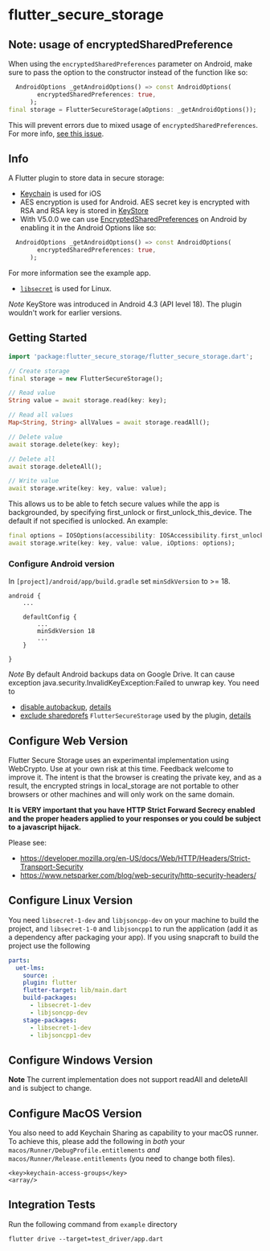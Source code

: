 # flutter_secure_storage

## Note: usage of encryptedSharedPreference
When using the `encryptedSharedPreferences` parameter on Android, make sure to pass the option to the
constructor instead of the function like so: 
```dart
  AndroidOptions _getAndroidOptions() => const AndroidOptions(
        encryptedSharedPreferences: true,
      );
final storage = FlutterSecureStorage(aOptions: _getAndroidOptions());
```
This will prevent errors due to mixed usage of `encryptedSharedPreferences`.
For more info, [see this issue](https://github.com/mogol/flutter_secure_storage/issues/487#issuecomment-1346244368).

## Info
A Flutter plugin to store data in secure storage:

- [Keychain](https://developer.apple.com/library/content/documentation/Security/Conceptual/keychainServConcepts/01introduction/introduction.html#//apple_ref/doc/uid/TP30000897-CH203-TP1) is used for iOS
- AES encryption is used for Android. AES secret key is encrypted with RSA and RSA key is stored in [KeyStore](https://developer.android.com/training/articles/keystore.html)
- With V5.0.0 we can use [EncryptedSharedPreferences](https://developer.android.com/topic/security/data) on Android by enabling it in the Android Options like so:
```dart
  AndroidOptions _getAndroidOptions() => const AndroidOptions(
        encryptedSharedPreferences: true,
      );
```    
  For more information see the example app.
- [`libsecret`](https://wiki.gnome.org/Projects/Libsecret) is used for Linux.

_Note_ KeyStore was introduced in Android 4.3 (API level 18). The plugin wouldn't work for earlier versions.

## Getting Started

```dart
import 'package:flutter_secure_storage/flutter_secure_storage.dart';

// Create storage
final storage = new FlutterSecureStorage();

// Read value
String value = await storage.read(key: key);

// Read all values
Map<String, String> allValues = await storage.readAll();

// Delete value
await storage.delete(key: key);

// Delete all
await storage.deleteAll();

// Write value
await storage.write(key: key, value: value);

```

This allows us to be able to fetch secure values while the app is backgrounded, by specifying first_unlock or first_unlock_this_device. The default if not specified is unlocked.
An example:

```dart
final options = IOSOptions(accessibility: IOSAccessibility.first_unlock);
await storage.write(key: key, value: value, iOptions: options);
```

### Configure Android version

In `[project]/android/app/build.gradle` set `minSdkVersion` to >= 18.

```
android {
    ...

    defaultConfig {
        ...
        minSdkVersion 18
        ...
    }

}
```

_Note_ By default Android backups data on Google Drive. It can cause exception java.security.InvalidKeyException:Failed to unwrap key.
You need to

- [disable autobackup](https://developer.android.com/guide/topics/data/autobackup#EnablingAutoBackup), [details](https://github.com/mogol/flutter_secure_storage/issues/13#issuecomment-421083742)
- [exclude sharedprefs](https://developer.android.com/guide/topics/data/autobackup#IncludingFiles) `FlutterSecureStorage` used by the plugin, [details](https://github.com/mogol/flutter_secure_storage/issues/43#issuecomment-471642126)

## Configure Web Version

Flutter Secure Storage uses an experimental implementation using WebCrypto. Use at your own risk at this time. Feedback welcome to improve it. The intent is that the browser is creating the private key, and as a result, the encrypted strings in local_storage are not portable to other browsers or other machines and will only work on the same domain.

**It is VERY important that you have HTTP Strict Forward Secrecy enabled and the proper headers applied to your responses or you could be subject to a javascript hijack.**

Please see:

- https://developer.mozilla.org/en-US/docs/Web/HTTP/Headers/Strict-Transport-Security
- https://www.netsparker.com/blog/web-security/http-security-headers/

## Configure Linux Version

You need `libsecret-1-dev` and `libjsoncpp-dev` on your machine to build the project, and `libsecret-1-0` and `libjsoncpp1` to run the application (add it as a dependency after packaging your app). If you using snapcraft to build the project use the following

```yaml
parts:
  uet-lms:
    source: .
    plugin: flutter
    flutter-target: lib/main.dart
    build-packages:
      - libsecret-1-dev
      - libjsoncpp-dev
    stage-packages:
      - libsecret-1-dev
      - libjsoncpp1-dev
```

## Configure Windows Version

**Note** The current implementation does not support readAll and deleteAll and is subject to change.

## Configure MacOS Version

You also need to add Keychain Sharing as capability to your macOS runner. To achieve this, please add the following in *both* your `macos/Runner/DebugProfile.entitlements` *and* `macos/Runner/Release.entitlements` (you need to change both files).

```
<key>keychain-access-groups</key>
<array/>
```

## Integration Tests

Run the following command from `example` directory

```
flutter drive --target=test_driver/app.dart
```
